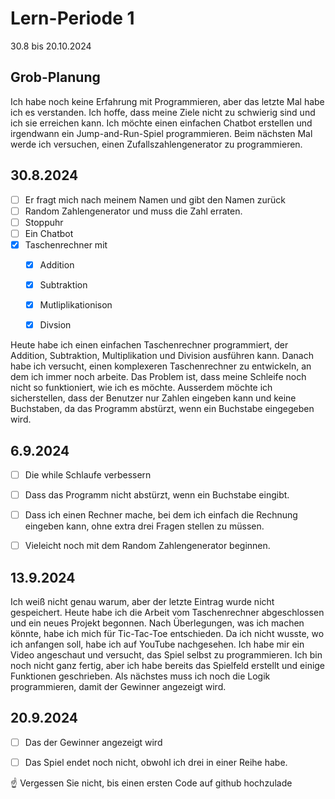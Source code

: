 # Lern-Periode 1

30.8 bis 20.10.2024

## Grob-Planung

Ich habe noch keine Erfahrung mit Programmieren, aber das letzte Mal habe ich es verstanden. Ich hoffe, dass meine Ziele nicht zu schwierig sind und ich sie erreichen kann. Ich möchte einen einfachen Chatbot erstellen und irgendwann ein Jump-and-Run-Spiel programmieren. Beim nächsten Mal werde ich versuchen, einen Zufallszahlengenerator zu programmieren.

## 30.8.2024

- [ ] Er fragt mich nach meinem Namen und gibt den Namen zurück
- [ ] Random Zahlengenerator und muss die Zahl erraten.
- [ ] Stoppuhr
- [ ] Ein Chatbot
- [x] Taschenrechner mit
   - [x] Addition
   - [x] Subtraktion
   - [x] Mutliplikationison
   - [x] Divsion


Heute habe ich einen einfachen Taschenrechner programmiert, der Addition, Subtraktion, Multiplikation und Division ausführen kann. Danach habe ich versucht, einen komplexeren Taschenrechner zu entwickeln, an dem ich immer noch arbeite. Das Problem ist, dass meine Schleife noch nicht so funktioniert, wie ich es möchte. Ausserdem möchte ich sicherstellen, dass der Benutzer nur Zahlen eingeben kann und keine Buchstaben, da das Programm abstürzt, wenn ein Buchstabe eingegeben wird.

## 6.9.2024
- [ ] Die while Schlaufe verbessern
- [ ] Dass das Programm nicht abstürzt, wenn ein Buchstabe eingibt.
- [ ] Dass ich einen Rechner mache, bei dem ich einfach die Rechnung eingeben kann, ohne extra drei Fragen stellen zu müssen.
- [ ] Vieleicht noch mit dem Random Zahlengenerator beginnen.


## 13.9.2024

Ich weiß nicht genau warum, aber der letzte Eintrag wurde nicht gespeichert. Heute habe ich die Arbeit vom Taschenrechner abgeschlossen und ein neues Projekt begonnen. Nach Überlegungen, was ich machen könnte, habe ich mich für Tic-Tac-Toe entschieden. Da ich nicht wusste, wo ich anfangen soll, habe ich auf YouTube nachgesehen. Ich habe mir ein Video angeschaut und versucht, das Spiel selbst zu programmieren. Ich bin noch nicht ganz fertig, aber ich habe bereits das Spielfeld erstellt und einige Funktionen geschrieben. Als nächstes muss ich noch die Logik programmieren, damit der Gewinner angezeigt wird.


## 20.9.2024

- [ ] Das der Gewinner angezeigt wird
- [ ] Das Spiel endet noch nicht, obwohl ich drei in einer Reihe habe.
  



☝️ Vergessen Sie nicht, bis einen ersten Code auf github hochzulade
